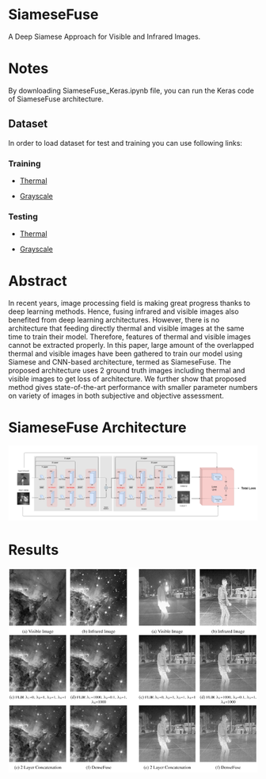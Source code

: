 # SiameseFuse
A Deep Siamese Approach for Visible and Infrared Images.
# Notes
By downloading SiameseFuse_Keras.ipynb file, you can run the Keras code of SiameseFuse architecture. 

## Dataset
In order to load dataset for test and training you can use following links:


### Training

* [Thermal](https://drive.google.com/file/d/15t-KSXSoHfv09del8T1OmFPA8d9GuVQb/view?usp=sharing "Thermal Training Data")

* [Grayscale](https://drive.google.com/file/d/1grvxahI65Bm-GLLTAFob9Z8lZuFfHO2s/view?usp=sharing "Grayscale Training Data")

 ### Testing
 
* [Thermal](https://drive.google.com/file/d/1VXlElPSCBGcu7Ls5L_DIvUUYFHczcQDP/view?usp=sharing "Thermal Test Data")

* [Grayscale](https://drive.google.com/file/d/1uGB8CKWptg4gzMQajpzUVH8Pru0V3-AO/view?usp=sharing "Grayscale Test Data")

# Abstract
In recent years, image processing field is making great progress thanks to deep learning methods. Hence, fusing infrared and visible images also benefited from deep learning architectures. However, there is no architecture that feeding directly thermal and visible images at the same time to train their model. Therefore, features of thermal and visible images cannot be extracted properly. In this paper, large amount of the overlapped thermal and visible images have been gathered to train our model using Siamese and CNN-based architecture, termed as SiameseFuse. The proposed architecture uses 2 ground truth images including thermal and visible images to get loss of architecture. We further show that proposed method gives state-of-the-art performance with smaller parameter numbers on variety of images in both subjective and objective assessment.
# SiameseFuse Architecture
![alt text](https://github.com/mertege/SiameseFuse/blob/master/figures/SiameseFuse.PNG)
# Results

![alt text](https://github.com/mertege/SiameseFuse/blob/master/figures/fused_images.png)
